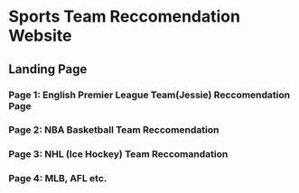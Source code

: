 # Sports Team Reccomendation Website

## Landing Page

### Page 1: English Premier League Team(Jessie) Reccomendation Page

### Page 2: NBA Basketball Team Reccomendation

### Page 3: NHL (Ice Hockey) Team Reccomandation

### Page 4: MLB, AFL etc. 